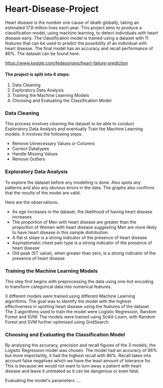 # Heart-Disease-Project

Heart disease is the number one cause of death globally, taking an estimated 17.9 million lives each year. This project aims to produce a classification model, using machine learning, to detect individuals with heart disease early.
The classification model is trained using a dataset with 11 features that can be used to predict the possibility of an individual with heart disease. The final model has an accuracy and recall performance of 86%. The dataset can be found here:

https://www.kaggle.com/fedesoriano/heart-failure-prediction

#### The project is split into 4 steps:
1. Data Cleaning
2. Exploratory Data Analysis
3. Training the Machine Learning Models
4. Choosing and Evaluating the Classification Model

### Data Cleaning
This process involves cleaning the dataset to be able to conduct Exploratory Data Analysis and eventually Train the Machine Learning models. It involves the following steps:
- Remove Unnecessary Values or Columns
- Correct Datatypes
- Handle Missing Values
- Remove Outliers

### Exploratory Data Analysis
To explore the dataset before any modelling is done. Also spots any patterns and also any obvious errors in the data. The graphs also confirms that the results of the model are valid.

Here are the observations:
- As age increases in the dataset, the likelihood of having heart disease increases
- The proportion of Men with heart disease are greater than the proportion of Women with heart disease suggesting Men are more likely to have heart disease in this sample distribution
- A flat st slope is a strong indicator of the presence of heart disease
- Asymptomatic chest pain type is a strong indicator of the presence of heart disease
- Old peak (ST value), when greater than zero, is a strong indicator of the presence of heart disease

### Training the Machine Learning Models
This step first begins with preprocessing the data using one-hot encoding to transform categorical data into numerical features.

3 different models were trained using different Machine Learning algorithms. The goal was to identify the model with the highest effectiveness in spotting heart disease using the features of the dataset. The 3 algorithms used to train the model were Logistic Regression, Random Forest and SVM. The models were trained using Scikit-Learn, with Random Forest and SVM further optimised using GridSearch.


### Choosing and Evaluating the Classification Model
By analysing the accuracy, precision and recall figures of the 3 models, the Logistic Regression model was chosen. The model had an accuracy of 86% but more importantly, it had the highest recall with 86%. Recall takes into account false negatives which we have the least amount of tolerance for. This is because we would not want to turn away a patient with heart disease and leave it untreated as it can be dangerous or even fatal.

Evaluating the model's parameters ....
